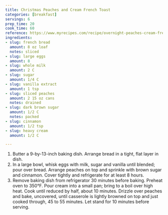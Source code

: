 ```yaml
---
title: Christmas Peaches and Cream French Toast
categories: [breakfast]
servings: 6
prep_time: 20
cook_time: 60
reference: https://www.myrecipes.com/recipe/overnight-peaches-cream-french-toast
ingredients:
- slug: french bread
  amount: 8 oz loaf
  notes: sliced
- slug: large eggs
  amount: 8
- slug: whole milk
  amount: 2 C
- slug: sugar
  amount: 1/4 C
- slug: vanilla extract
  amount: 1 tsp
- slug: sliced peaches
  amount: 2 15 oz cans
  notes: drained
- slug: dark brown sugar
  amount: 1/2 C
  notes: packed
- slug: cinnamon
  amount: 1/2 tsp
- slug: heavy cream
  amount: 1/2 C

---
```


1. Butter a 9-by-13-inch baking dish. Arrange bread in a tight, flat layer in dish.
2. In a large bowl, whisk eggs with milk, sugar and vanilla until blended; pour over bread. Arrange peaches on top and sprinkle with brown sugar and cinnamon. Cover tightly and refrigerate for at least 8 hours.
3. Remove baking dish from refrigerator 30 minutes before baking. Preheat oven to 350°F. Pour cream into a small pan; bring to a boil over high heat. Cook until reduced by half, about 10 minutes. Drizzle over peaches and bake, uncovered, until casserole is lightly browned on top and just cooked through, 45 to 55 minutes. Let stand for 10 minutes before serving.

